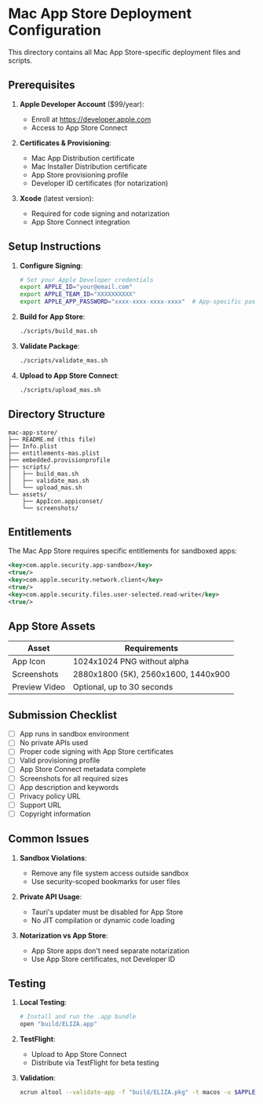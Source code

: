 # Mac App Store Deployment Configuration

This directory contains all Mac App Store-specific deployment files and scripts.

## Prerequisites

1. **Apple Developer Account** ($99/year):

   - Enroll at https://developer.apple.com
   - Access to App Store Connect

2. **Certificates & Provisioning**:

   - Mac App Distribution certificate
   - Mac Installer Distribution certificate
   - App Store provisioning profile
   - Developer ID certificates (for notarization)

3. **Xcode** (latest version):
   - Required for code signing and notarization
   - App Store Connect integration

## Setup Instructions

1. **Configure Signing**:

   ```bash
   # Set your Apple Developer credentials
   export APPLE_ID="your@email.com"
   export APPLE_TEAM_ID="XXXXXXXXXX"
   export APPLE_APP_PASSWORD="xxxx-xxxx-xxxx-xxxx"  # App-specific password
   ```

2. **Build for App Store**:

   ```bash
   ./scripts/build_mas.sh
   ```

3. **Validate Package**:

   ```bash
   ./scripts/validate_mas.sh
   ```

4. **Upload to App Store Connect**:
   ```bash
   ./scripts/upload_mas.sh
   ```

## Directory Structure

```
mac-app-store/
├── README.md (this file)
├── Info.plist
├── entitlements-mas.plist
├── embedded.provisionprofile
├── scripts/
│   ├── build_mas.sh
│   ├── validate_mas.sh
│   └── upload_mas.sh
└── assets/
    ├── AppIcon.appiconset/
    └── screenshots/
```

## Entitlements

The Mac App Store requires specific entitlements for sandboxed apps:

```xml
<key>com.apple.security.app-sandbox</key>
<true/>
<key>com.apple.security.network.client</key>
<true/>
<key>com.apple.security.files.user-selected.read-write</key>
<true/>
```

## App Store Assets

| Asset         | Requirements                        |
| ------------- | ----------------------------------- |
| App Icon      | 1024x1024 PNG without alpha         |
| Screenshots   | 2880x1800 (5K), 2560x1600, 1440x900 |
| Preview Video | Optional, up to 30 seconds          |

## Submission Checklist

- [ ] App runs in sandbox environment
- [ ] No private APIs used
- [ ] Proper code signing with App Store certificates
- [ ] Valid provisioning profile
- [ ] App Store Connect metadata complete
- [ ] Screenshots for all required sizes
- [ ] App description and keywords
- [ ] Privacy policy URL
- [ ] Support URL
- [ ] Copyright information

## Common Issues

1. **Sandbox Violations**:

   - Remove any file system access outside sandbox
   - Use security-scoped bookmarks for user files

2. **Private API Usage**:

   - Tauri's updater must be disabled for App Store
   - No JIT compilation or dynamic code loading

3. **Notarization vs App Store**:
   - App Store apps don't need separate notarization
   - Use App Store certificates, not Developer ID

## Testing

1. **Local Testing**:

   ```bash
   # Install and run the .app bundle
   open "build/ELIZA.app"
   ```

2. **TestFlight**:

   - Upload to App Store Connect
   - Distribute via TestFlight for beta testing

3. **Validation**:
   ```bash
   xcrun altool --validate-app -f "build/ELIZA.pkg" -t macos -u $APPLE_ID -p $APPLE_APP_PASSWORD
   ```
